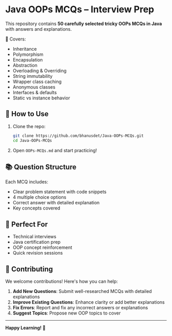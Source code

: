 # Java OOPs MCQs – Interview Prep

This repository contains **50 carefully selected tricky OOPs MCQs in Java** with answers and explanations.  

🔹 Covers:
- Inheritance
- Polymorphism
- Encapsulation
- Abstraction
- Overloading & Overriding
- String immutability
- Wrapper class caching
- Anonymous classes
- Interfaces & defaults
- Static vs instance behavior

## 🚀 How to Use
1. Clone the repo:
   ```bash
   git clone https://github.com/bhanusdet/Java-OOPs-MCQs.git
   cd Java-OOPs-MCQs
   ```

2. Open `OOPs-MCQs.md` and start practicing!

## 📚 Question Structure
Each MCQ includes:
- Clear problem statement with code snippets
- 4 multiple choice options
- Correct answer with detailed explanation
- Key concepts covered

## 🎯 Perfect For
- Technical interviews
- Java certification prep
- OOP concept reinforcement
- Quick revision sessions

## 🤝 Contributing

We welcome contributions! Here's how you can help:

1. **Add New Questions**: Submit well-researched MCQs with detailed explanations
2. **Improve Existing Questions**: Enhance clarity or add better explanations
3. **Fix Errors**: Report and fix any incorrect answers or explanations
4. **Suggest Topics**: Propose new OOP topics to cover

---
**Happy Learning! 🎉**